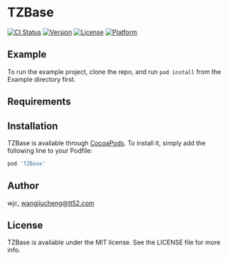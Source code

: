 # TZBase

[![CI Status](http://img.shields.io/travis/wjc/TZBase.svg?style=flat)](https://travis-ci.org/wjc/TZBase)
[![Version](https://img.shields.io/cocoapods/v/TZBase.svg?style=flat)](http://cocoapods.org/pods/TZBase)
[![License](https://img.shields.io/cocoapods/l/TZBase.svg?style=flat)](http://cocoapods.org/pods/TZBase)
[![Platform](https://img.shields.io/cocoapods/p/TZBase.svg?style=flat)](http://cocoapods.org/pods/TZBase)

## Example

To run the example project, clone the repo, and run `pod install` from the Example directory first.

## Requirements

## Installation

TZBase is available through [CocoaPods](http://cocoapods.org). To install
it, simply add the following line to your Podfile:

```ruby
pod 'TZBase'
```

## Author

wjc, wangjiucheng@tt52.com

## License

TZBase is available under the MIT license. See the LICENSE file for more info.
